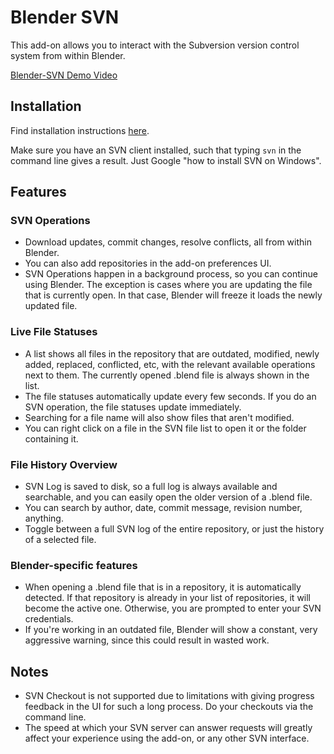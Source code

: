 # Blender SVN
This add-on allows you to interact with the Subversion version control system from within Blender.

[Blender-SVN Demo Video](https://studio.blender.org/films/charge/gallery/?asset=5999)

## Installation
Find installation instructions [here](https://studio.blender.org/tools/addons/overview).

Make sure you have an SVN client installed, such that typing `svn` in the command line gives a result. Just Google "how to install SVN on Windows".

## Features
### SVN Operations
- Download updates, commit changes, resolve conflicts, all from within Blender.
- You can also add repositories in the add-on preferences UI.
- SVN Operations happen in a background process, so you can continue using Blender. The exception is cases where you are updating the file that is currently open. In that case, Blender will freeze it loads the newly updated file.

### Live File Statuses
- A list shows all files in the repository that are outdated, modified, newly added, replaced, conflicted, etc, with the relevant available operations next to them. The currently opened .blend file is always shown in the list.
- The file statuses automatically update every few seconds. If you do an SVN operation, the file statuses update immediately.
- Searching for a file name will also show files that aren't modified.
- You can right click on a file in the SVN file list to open it or the folder containing it.

### File History Overview
- SVN Log is saved to disk, so a full log is always available and searchable, and you can easily open the older version of a .blend file.
- You can search by author, date, commit message, revision number, anything.
- Toggle between a full SVN log of the entire repository, or just the history of a selected file.

### Blender-specific features
- When opening a .blend file that is in a repository, it is automatically detected. If that repository is already in your list of repositories, it will become the active one. Otherwise, you are prompted to enter your SVN credentials.
- If you're working in an outdated file, Blender will show a constant, very aggressive warning, since this could result in wasted work.

## Notes
- SVN Checkout is not supported due to limitations with giving progress feedback in the UI for such a long process. Do your checkouts via the command line.
- The speed at which your SVN server can answer requests will greatly affect your experience using the add-on, or any other SVN interface.
